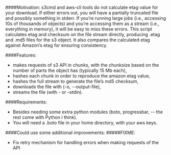####Motivation:
s3cmd and aws-cli tools do not calculate etag value for your download.  If either errors out, you will have a partially truncated file and possibly something in stderr.  If you’re running large jobs (i.e., accessing 10s of thousands of objects) and you’re accessing them as a stream (i.e., everything in memory),  it will be easy to miss these errors.  This script calculates etag and checksum on the file stream directly, producing .etag and .md5 files for the s3 object. It also compares the calculated etag against Amazon’s etag for ensuring consistency.

####Features: 
- makes requests of s3 API in chunks, with the chunksize based on the number of parts the object has (typically 15 Mb each), 
- hashes each chunk in order to reproduce the amazon etag value,
- hashes the full stream to generate the file’s md5 checksum,
- downloads the file with (-o, --output-file), 
- streams the file (with - or –stdin).

####Requirements:
- Besides needing some extra python modules (boto, progressbar, -- the rest come with Python I think).
- You will need a .boto file in your home directory, with your aws keys.

####Could use some additional improvements:
#####FIXME:
- Fix retry mechanism for handling errors when making requests of the API